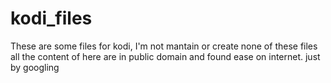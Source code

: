 # kodi_files
These are some files for kodi, 
I'm not mantain or create none of these files all the content of here are in public domain and found ease on internet.
just by googling